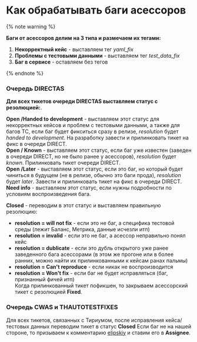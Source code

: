 # Как обрабатывать баги асессоров

{% note warning %}

**Баги от асессоров делим на 3 типа и размечаем их тегами:**
1. **Некорректный кейс** - выставляем тег _yaml_fix_
2. **Проблемы с тестовыми данными** - выставляем тег _test_data_fix_
3. **Баг в сервисе** - оставляем без тегов

{% endnote %}

### Очередь DIRECTAS 

**Для всех тикетов очереди DIRECTAS выставляем статус с резолюцией:**.   
  
**Open /Handed to development** - выставляем этот статус для некорректных кейсов и проблем с тестовыми данными, а также для багов ТС, если баг будет фикситься сразу в релизе, _resolution_ будет _handed to development_. На разработку завести и прилинковать тикет на фикс в очереди DIRECT.  
**Open / Known** - выставляем этот статус, если баг уже известен (заведен в очереди DIRECT, но не было ранее у асессоров), _resolution_ будет _known_. Прилинковать тикет очереди DIRECT.  
**Open /Later** - выставляем этот статус, если это баг, но который будет чиниться в будущем (не в релизе, обычно это баги прода), _resolution_ будет _later_. Завести и прилинковать тикет на фикс в очереди DIRECT.  
**Need info** - выставляем этот статус, если нужны подробности по условиям воспроизведения бага.  
  
**Closed** - переводим в этот статус и выставляем правильную резолюцию:  
- **resolution = will not fix** - если это не баг, а специфика тестовой среды (лежит Баланс, Метрика, данные исчезли итп)  
- **resolution = invalid** - если это не баг, а асессор неправильно понял кейс  
- **resolution = dublicate** - если это дубль открытого уже ранее заведенного бага асессорами (в этом же прогоне или в более ранних, можно найти их прилинкованными к кейсам ранах пальмы)  
- **resolution = Can't reproduce** - если никак не воспроизводится  
- **resolution = Won't fix** - если баг не будет исправляться (баг, признанный фичей итп)  
Когда прилинкованный тикет пофикшен, то закрываем асессорский тикет с резолюцией **Fixed**.  

### Очередь CWAS и THAUTOTESTFIXES

Для всех тикетов, связанных с Тириумом, после исправления кейса/тестовых данных переводим тикет в статус **Closed**
Если баг не на нашей стороне, то призываем к комментарию [elipskiy](https://staff.yandex-team.ru/elipskiy) и ставим его в **Assignee**.
